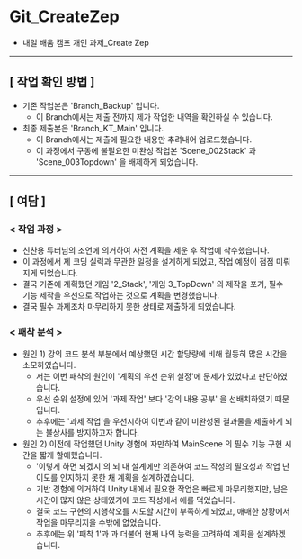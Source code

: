 # Git_CreateZep
- 내일 배움 캠프 개인 과제_Create Zep



-- --

## [ 작업 확인 방법 ]
- 기존 작업본은 'Branch_Backup' 입니다.
  - 이 Branch에서는 제출 전까지 제가 작업한 내역을 확인하실 수 있습니다.
- 최종 제출본은 'Branch_KT_Main' 입니다.
  - 이 Branch에서는 제출에 필요한 내용만 추려내어 업로드했습니다.
  - 이 과정에서 구동에 불필요한 미완성 작업본 'Scene_002Stack' 과 'Scene_003Topdown' 을 배제하게 되었습니다.



-- --

## [ 여담 ]

### < 작업 과정 >
- 신찬용 튜터님의 조언에 의거하여 사전 계획을 세운 후 작업에 착수했습니다.
- 이 과정에서 제 코딩 실력과 무관한 일정을 설계하게 되었고, 작업 예정이 점점 미뤄지게 되었습니다.
- 결국 기존에 계획했던 게임 '2_Stack', '게임 3_TopDown' 의 제작을 포기, 필수 기능 제작을 우선으로 작업하는 것으로 계획을 변경했습니다.
- 결국 필수 과제조차 마무리하지 못한 상태로 제출하게 되었습니다.

### < 패착 분석 >
- 원인 1) 강의 코드 분석 부분에서 예상했던 시간 할당량에 비해 월등히 많은 시간을 소모하였습니다.
  - 저는 이번 패착의 원인이 '계획의 우선 순위 설정'에 문제가 있었다고 판단하였습니다.
  - 우선 순위 설정에 있어 '과제 작업' 보다 '강의 내용 공부' 을 선배치하였기 때문입니다.
  - 추후에는 '과제 작업'을 우선시하여 이번과 같이 미완성된 결과물을 제출하게 되는 불상사를 방지하고자 합니다.
- 원인 2) 이전에 작업했던 Unity 경험에 자만하여 MainScene 의 필수 기능 구현 시간을 짧게 할애했습니다.
  - '이렇게 하면 되겠지'의 뇌 내 설계에만 의존하여 코드 작성의 필요성과 작업 난이도를 인지하지 못한 채 계획을 설계하였습니다.
  - 기반 경험에 의거하여 Unity 내에서 필요한 작업은 빠르게 마무리했지만, 남은 시간이 많지 않은 상태였기에 코드 작성에서 애를 먹었습니다.
  - 결국 코드 구현의 시행착오를 시도할 시간이 부족하게 되었고, 애매한 상황에서 작업을 마무리지을 수밖에 없었습니다.
  - 추후에는 위 '패착 1'과 과 더불어 현재 나의 능력을 고려하여 계획을 설계하겠습니다.

